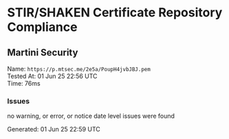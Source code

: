 # STIR/SHAKEN Certificate Repository Compliance

## Martini Security

Name: `https://p.mtsec.me/2e5a/PoupH4jvbJBJ.pem`\
Tested At: 01 Jun 25 22:56 UTC\
Time: 76ms

### Issues

no warning, or error, or notice date level issues were found

Generated: 01 Jun 25 22:59 UTC
